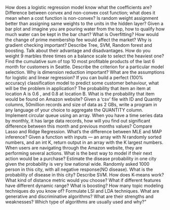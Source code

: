 How does a logistic regression model know what the coefficients are?
Difference between convex and non-convex cost function; what does it mean when a cost function is non-convex?
Is random weight assignment better than assigning same weights to the units in the hidden layer?
Given a bar plot and imagine you are pouring water from the top, how to qualify how much water can be kept in the bar chart?
What is Overfitting?
How would the change of prime membership fee would affect the market?
Why is gradient checking important?
Describe Tree, SVM, Random forest and boosting. Talk about their advantage and disadvantages.
How do you weight 9 marbles three times on a balance scale to select the heaviest one?
Find the cumulative sum of top 10 most profitable products of the last 6 month for customers in Seattle.
Describe the criterion for a particular model selection. Why is dimension reduction important?
What are the assumptions for logistic and linear regression?
If you can build a perfect (100% accuracy) classification model to predict some customer behaviour, what will be the problem in application?
The probability that item an item at location A is 0.6 , and 0.8 at location B. What is the probability that item would be found on Amazon website?
Given a ‘csv’ file with ID and Quantity columns, 50million records and size of data as 2 GBs, write a program in any language of your choice to aggregate the QUANTITY column.
Implement circular queue using an array.
When you have a time series data by monthly, it has large data records, how will you find out significant difference between this month and previous months values?
Compare Lasso and Ridge Regression.
What’s the difference between MLE and MAP inference?
Given a function with inputs — an array with N randomly sorted numbers, and an int K, return output in an array with the K largest numbers.
When users are navigating through the Amazon website, they are performing several actions. What is the best way to model if their next action would be a purchase?
Estimate the disease probability in one city given the probability is very low national wide. Randomly asked 1000 person in this city, with all negative response(NO disease). What is the probability of disease in this city?
Describe SVM.
How does K-means work? What kind of distance metric would you choose? What if different features have different dynamic range?
What is boosting?
How many topic modeling techniques do you know of?
Formulate LSI and LDA techniques.
What are generative and discriminative algorithms? What are their strengths and weaknesses? Which type of algorithms are usually used and why?”
